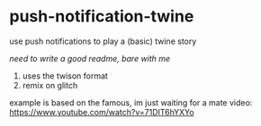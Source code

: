 # push-notification-twine

use push notifications to play a (basic) twine story

*need to write a good readme, bare with me*

1. uses the twison format
2. remix on glitch

example is based on the famous, im just waiting for a mate video: https://www.youtube.com/watch?v=71DIT6hYXYo

